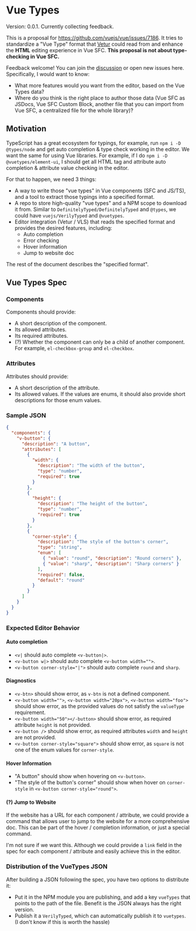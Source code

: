 # Vue Types

Version: 0.0.1. Currently collecting feedback.

This is a proposal for https://github.com/vuejs/vue/issues/7186. It tries to standardize a "Vue Type" format that [Vetur](https://github.com/vuejs/vetur) could read from and enhance the **HTML** editing experience in Vue SFC. **This proposal is not about type-checking in Vue SFC.**

Feedback welcome! You can join the [discussion](https://github.com/vuejs/vue/issues/7186) or open new issues here. Specifically, I would want to know:

- What more features would you want from the editor, based on the Vue Types data?
- Where do you think is the right place to author those data (Vue SFC as JSDocs, Vue SFC Custom Block, another file that you can import from Vue SFC, a centralized file for the whole library)?

## Motivation

TypeScript has a great ecosystem for typings, for example, run `npm i -D @types/node` and get auto completion & type check working in the editor. We want the same for using Vue libraries. For example, if I do `npm i -D @vuetypes/element-ui`, I should get all HTML tag and attribute auto completion & attribute value checking in the editor.

For that to happen, we need 3 things:
- A way to write those "vue types" in Vue components (SFC and JS/TS), and a tool to extract those typings into a specified format.
- A repo to store high-quality "vue types" and a NPM scope to download it from. Similar to `DefinitelyTyped/DefinitelyTyped` and `@types`, we could have `vuejs/VerilyTyped` and `@vuetypes`.
- Editor integration (Vetur / VLS) that reads the specified format and provides the desired features, including:
  - Auto completion
  - Error checking
  - Hover information
  - Jump to website doc

The rest of the document describes the "specified format".

## Vue Types Spec

### Components

Components should provide:
- A short description of the component.
- Its allowed attributes.
- Its required attributes.
- (?) Whether the component can only be a child of another component. For example, `el-checkbox-group` and `el-checkbox`.

### Attributes

Attributes should provide:
- A short description of the attribute.
- Its allowed values. If the values are enums, it should also provide short descriptions for those enum values.

### Sample JSON

```json
{
  "components": {
    "v-button": {
      "description": "A button",
      "attributes": [
        {
          "width": {
            "description": "The width of the button",
            "type": "number",
            "required": true
          }
        },
        {
          "height": {
            "description": "The height of the button",
            "type": "number",
            "required": true
          }
        },
        {
          "corner-style": {
            "description": "The style of the button's corner",
            "type": "string",
            "enum": [
              { "value": "round", "description": "Round corners" },
              { "value": "sharp", "description": "Sharp corners" }
            ],
            "required": false,
            "default": "round"
          }
        }
      ]
    }
  }
}

```

### Expected Editor Behavior

#### Auto completion

- `<v|` should auto complete `<v-button|>`.
- `<v-button w|>` should auto complete `<v-button width="">`.
- `<v-button corner-style="|">` should auto complete `round` and `sharp`.

#### Diagnostics

- `<v-btn>` should show error, as `v-btn` is not a defined component.
- `<v-button width="">`, `<v-button width="20px">`, `<v-button width="foo">` should show error, as the provided values do not satisfy the `valueType` requirement.
- `<v-button width="50"></-button>` should show error, as required attribute `height` is not provided.
- `<v-button />` should show error, as required attributes `width` and `height` are not provided.
- `<v-button corner-style="square">` should show error, as `square` is not one of the enum values for `corner-style`.

#### Hover Information

- "A button" should show when hovering on `<v-button>`.
- "The style of the button's corner" should show when hover on `corner-style` in `<v-button corner-style="round">`.

#### (?) Jump to Website

If the website has a URL for each component / attribute, we could provide a command that allows user to jump to the website for a more comprehensive doc. This can be part of the hover / completion information, or just a special command.

I'm not sure if we want this. Although we could provide a `link` field in the spec for each component / attribute and easily achieve this in the editor.

### Distribution of the VueTypes JSON

After building a JSON following the spec, you have two options to distribute it:

- Put it in the NPM module you are publishing, and add a key `vueTypes` that points to the path of the file. Benefit is the JSON always has the right version.
- Publish it a `VerilyTyped`, which can automatically publish it to `vuetypes`. (I don't know if this is worth the hassle)
